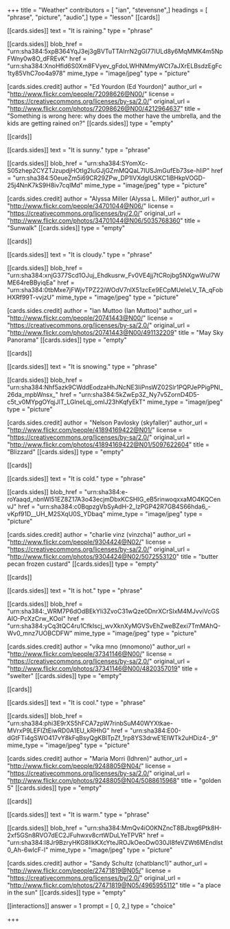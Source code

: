+++
title = "Weather"
contributors = [ "ian", "stevensne",]
headings = [ "phrase", "picture", "audio",]
type = "lesson"
[[cards]]

[[cards.sides]]
text = "It is raining."
type = "phrase"

[[cards.sides]]
blob_href = "urn:sha384:5xpB364YqJ3ej3gBVTuTTAIrrN2gGl77IULd8y6MqMMK4m5NpFWny0w8O_dFREvK"
href = "urn:sha384:XnoHfld6S0Xm8FVyev_gFdoLWHNMmyWCt7aJXrELBsdzEgFc1ty85VhC7oo4a978"
mime_type = "image/jpeg"
type = "picture"

[cards.sides.credit]
author = "Ed Yourdon (Ed Yourdon)"
author_url = "http://www.flickr.com/people/72098626@N00/"
license = "https://creativecommons.org/licenses/by-sa/2.0/"
original_url = "http://www.flickr.com/photos/72098626@N00/4212964637"
title = "Something is wrong here: why does the mother have the umbrella, and the kids are getting rained on?"
[[cards.sides]]
type = "empty"

[[cards]]

[[cards.sides]]
text = "It is sunny."
type = "phrase"

[[cards.sides]]
blob_href = "urn:sha384:SYomXc-S05zhep2CYZTJzupdjHOtIg2IuGJjGZmMQQaL7IUSJmGufEb73se-hIiP"
href = "urn:sha384:50eueZm5i69CR29ZPw_DP1lVXdgIUSKC1iBHkpVOGD-25j4NnK7kS9H8iv7cqIMd"
mime_type = "image/jpeg"
type = "picture"

[cards.sides.credit]
author = "Alyssa Miller (Alyssa L. Miller)"
author_url = "http://www.flickr.com/people/34701044@N06/"
license = "https://creativecommons.org/licenses/by/2.0/"
original_url = "http://www.flickr.com/photos/34701044@N06/5035768360"
title = "Sunwalk"
[[cards.sides]]
type = "empty"

[[cards]]

[[cards.sides]]
text = "It is cloudy."
type = "phrase"

[[cards.sides]]
blob_href = "urn:sha384:xnjG377Scd1OJuj_Ehdkusrw_Fv0VE4jj7tCRojbg5NXgwWul7WME64reBByiqEa"
href = "urn:sha384:0tbMxe7jFWjvTPZ22iWOdV7nlX51zcEe9ECpMUeIeLV_TA_qFobHXRf99T-vvjzU"
mime_type = "image/jpeg"
type = "picture"

[cards.sides.credit]
author = "Ian Muttoo (Ian Muttoo)"
author_url = "http://www.flickr.com/people/20741443@N00/"
license = "https://creativecommons.org/licenses/by-sa/2.0/"
original_url = "http://www.flickr.com/photos/20741443@N00/491132209"
title = "May Sky Panorama"
[[cards.sides]]
type = "empty"

[[cards]]

[[cards.sides]]
text = "It is snowing."
type = "phrase"

[[cards.sides]]
blob_href = "urn:sha384:Nhf5azk9CWddEodzaHhJNcNE3IiPnsWZ02Slr1PQPJePPigPNI_26da_mpbWnsx_"
href = "urn:sha384:5kZwEp3Z_Ny7v5ZornD4D5-c5t_v0MYpgOYqjJlT_LGlneLqj_omIJ23hKqfyEkT"
mime_type = "image/jpeg"
type = "picture"

[cards.sides.credit]
author = "Nelson Pavlosky (skyfaller)"
author_url = "http://www.flickr.com/people/41894169422@N01/"
license = "https://creativecommons.org/licenses/by-sa/2.0/"
original_url = "http://www.flickr.com/photos/41894169422@N01/5097622604"
title = "Blizzard"
[[cards.sides]]
type = "empty"

[[cards]]

[[cards.sides]]
text = "It is cold."
type = "phrase"

[[cards.sides]]
blob_href = "urn:sha384:e-roYaaqd_nbnWl51EZ8Z17A3o43ecjmDbxKCSHIG_eB5rinwoqxxaMO4KQCenvJ"
href = "urn:sha384:c0BqpzgVbSyAdH-2_IzPGP42R7GB4S66hda6_-vKpf91D__UH_M2SXqU0S_YDbaq"
mime_type = "image/jpeg"
type = "picture"

[cards.sides.credit]
author = "charlie vinz (vinzcha)"
author_url = "http://www.flickr.com/people/9304424@N02/"
license = "https://creativecommons.org/licenses/by-sa/2.0/"
original_url = "http://www.flickr.com/photos/9304424@N02/5072553120"
title = "butter pecan frozen custard"
[[cards.sides]]
type = "empty"

[[cards]]

[[cards.sides]]
text = "It is hot."
type = "phrase"

[[cards.sides]]
blob_href = "urn:sha384:_WRM7P6dOdBEkYli3ZvoC31wQze0DnrXCrSIxM4MJvviVcGSAIO-PcXzCrw_KOoI"
href = "urn:sha384:yCq3tQC4ru1CfkIscj_wvXknXyMGVSvEhZweBZexi7TmMAhQ-Wv0_mnz7UOBCDFW"
mime_type = "image/jpeg"
type = "picture"

[cards.sides.credit]
author = "vika mno (mnomono)"
author_url = "http://www.flickr.com/people/37341146@N00/"
license = "https://creativecommons.org/licenses/by-sa/2.0/"
original_url = "http://www.flickr.com/photos/37341146@N00/4820357019"
title = "swelter"
[[cards.sides]]
type = "empty"

[[cards]]

[[cards.sides]]
text = "It is cool."
type = "phrase"

[[cards.sides]]
blob_href = "urn:sha384:phi3E9rXS5hFCA7zpW7rinbSuM40WYXtkae-MVrxP9LEFIZtEiwRD0A1EU_kRHhG"
href = "urn:sha384:E00-dGtFTi4gSWO417vY8kFqBsyQgKBlTpZf_1rp8YS3drwE1EIWTk2uHDiz4-_9"
mime_type = "image/jpeg"
type = "picture"

[cards.sides.credit]
author = "Maria Morri (Idhren)"
author_url = "http://www.flickr.com/people/9248805@N04/"
license = "https://creativecommons.org/licenses/by-sa/2.0/"
original_url = "http://www.flickr.com/photos/9248805@N04/5088615968"
title = "golden 5"
[[cards.sides]]
type = "empty"

[[cards]]

[[cards.sides]]
text = "It is warm."
type = "phrase"

[[cards.sides]]
blob_href = "urn:sha384:MmQv4iO0KNZncT8BJbxg6Ptk8H-2xf5GSn8RVO7dEC2JFuhwxv8crtWDuLYeTPVR"
href = "urn:sha384:I8Jr9BzryHKG8IIkKXcYteJROJkOeoDw030JI8feVZWt6MEndlst0_Ah-6wIcF-l"
mime_type = "image/jpeg"
type = "picture"

[cards.sides.credit]
author = "Sandy Schultz (chatblanc1)"
author_url = "http://www.flickr.com/people/27471819@N05/"
license = "https://creativecommons.org/licenses/by/2.0/"
original_url = "http://www.flickr.com/photos/27471819@N05/4965955112"
title = "a place in the sun"
[[cards.sides]]
type = "empty"

[[interactions]]
answer = 1
prompt = [ 0, 2,]
type = "choice"

+++
